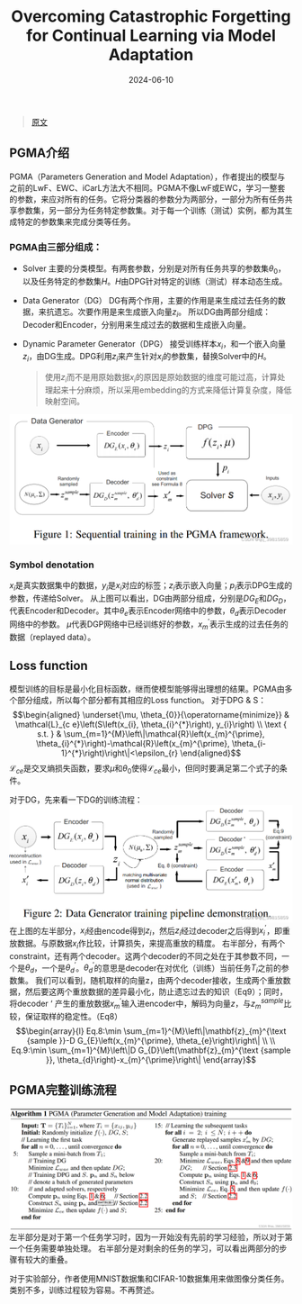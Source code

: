 ﻿---
title: Overcoming Catastrophic Forgetting for Continual Learning via Model Adaptation
summary: ICLR2019 | Model adapt, task-specific parameter space.
date: 2024-06-10
authors:
  - admin
tags:
  - Adaptation
  - continual learning
---
>[原文](https://openreview.net/forum?id=ryGvcoA5YX)
## PGMA介绍
PGMA（Parameters Generation and Model Adaptation），作者提出的模型与之前的LwF、EWC、iCarL方法大不相同。PGMA不像LwF或EWC，学习一整套的参数，来应对所有的任务。它将分类器的参数分为两部分，一部分为所有任务共享参数集，另一部分为任务特定参数集。对于每一个训练（测试）实例，都为其生成特定的参数集来完成分类等任务。
### PGMA由三部分组成：
- Solver 
主要的分类模型。有两套参数，分别是对所有任务共享的参数集$\theta_0$，以及任务特定的参数集$H$。$H$由DPG针对特定的训练（测试）样本动态生成。
- Data Generator（DG）
DG有两个作用，主要的作用是来生成过去任务的数据，来抗遗忘。次要作用是来生成嵌入向量$z_i$。
所以DG由两部分组成：Decoder和Encoder，分别用来生成过去的数据和生成嵌入向量。

- Dynamic Parameter Generator（DPG）
接受训练样本$x_i$，和一个嵌入向量$z_i$，由DG生成。DPG利用$z_i$来产生针对$x_i$的参数集，替换Solver中的$H$。
	> 使用$z_i$而不是用原始数据$x_i$的原因是原始数据的维度可能过高，计算处理起来十分麻烦，所以采用embedding的方式来降低计算复杂度，降低映射空间。 

![Alt text](image.png)
### Symbol denotation
$x_i$是真实数据集中的数据，$y_i$是$x_i$对应的标签；$z_i$表示嵌入向量；$p_i$表示DPG生成的参数，传递给Solver。
从上图可以看出，DG由两部分组成，分别是$DG_E$和$DG_D$，代表Encoder和Decoder。其中$\theta_e$表示Encoder网络中的参数，$\theta_d$表示Decoder网络中的参数。
$\mu$代表DGP网络中已经训练好的参数，$x_m^{'}$表示生成的过去任务的数据（replayed data）。

## Loss function
模型训练的目标是最小化目标函数，继而使模型能够得出理想的结果。PGMA由多个部分组成，所以每个部分都有其相应的Loss function。
对于DPG & S：
$$\begin{aligned}
\underset{\mu, \theta_{0}}{\operatorname{minimize}} & \mathcal{L}_{c e}\left(S\left(x_{i}, \theta_{i}^{*}\right), y_{i}\right) \\
\text { s.t. } & \sum_{m=1}^{M}\left\|\mathcal{R}\left(x_{m}^{\prime}, \theta_{i}^{*}\right)-\mathcal{R}\left(x_{m}^{\prime}, \theta_{i-1}^{*}\right)\right\|<\epsilon_{r}
\end{aligned}$$
$\mathcal{L}_{ce}$是交叉熵损失函数，要求$\mu$和$\theta_0$使得$\mathcal{L}_{ce}$最小，但同时要满足第二个式子的条件。

对于DG，先来看一下DG的训练流程：
![Alt text](image-1.png)
在上图的左半部分，$x_i$经由encode得到$z_i$，然后$z_i$经过decoder之后得到$x_i^{'}$，即重放数据。与原数据$x_i$作比较，计算损失，来提高重放的精度。
右半部分，有两个constraint，还有两个decoder。这两个decoder的不同之处在于其参数不同，一个是$\theta_d$，一个是$\theta_d^{'}$。$\theta_d^{'}$的意思是decoder在对优化（训练）当前任务$T_i$之前的参数集。
我们可以看到，随机取样的向量z，由两个decoder接收，生成两个重放数据，然后要这两个重放数据的差异最小化，防止遗忘过去的知识（Eq9）；同时，将decoder ‘ 产生的重放数据$x_m^{'}$输入进encoder中，解码为向量$z$，与$z_m^{sample}$比较，保证取样的稳定性。（Eq8）
$$\begin{array}{l}
Eq.8:\min \sum_{m=1}^{M}\left\|\mathbf{z}_{m}^{\text {sample }}-D G_{E}\left(x_{m}^{\prime}, \theta_{e}\right)\right\| \\ \\
Eq.9:\min \sum_{m=1}^{M}\left\|D G_{D}\left(\mathbf{z}_{m}^{\text {sample }}, \theta_{d}\right)-x_{m}^{\prime}\right\|
\end{array}$$

## PGMA完整训练流程
![Alt text](image-2.png)
左半部分是对于第一个任务学习时，因为一开始没有先前的学习经验，所以对于第一个任务需要单独处理。
右半部分是对剩余的任务的学习，可以看出两部分的步骤有较大的重叠。

对于实验部分，作者使用MNIST数据集和CIFAR-10数据集用来做图像分类任务。类别不多，训练过程较为容易。不再赘述。
